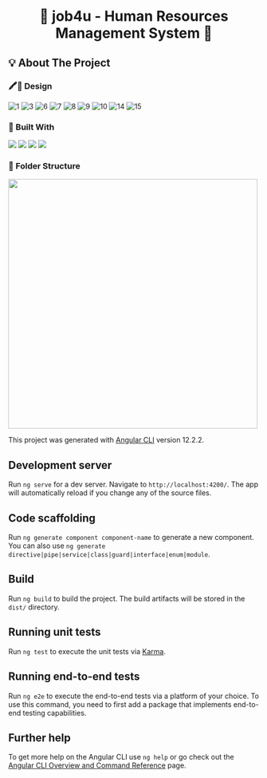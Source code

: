 # <p align="center"> 🚀 job4u - Human Resources Management System 🚀 </p>
## 💡 About The Project

### 🖍📐 Design

![1](https://user-images.githubusercontent.com/65905654/135237225-60f832f9-81b2-46d2-bf98-60fdaaff263b.png)
![3](https://user-images.githubusercontent.com/65905654/135237399-b2408ac7-c16d-40f2-9752-5779c415f2e4.png)
![6](https://user-images.githubusercontent.com/65905654/135239187-b5d3a7f7-c6e7-4b08-98bb-a7482c1c6576.png)
![7](https://user-images.githubusercontent.com/65905654/135237544-f7024b51-b4fa-4aed-a52b-175b1fe6132f.png)
![8](https://user-images.githubusercontent.com/65905654/135237566-38a18dbe-2954-49a8-b8e7-8c43039eb5e6.png)
![9](https://user-images.githubusercontent.com/65905654/135239248-c1b2bfd3-7cc8-4dac-b04e-0cc005ec31d8.png)
![10](https://user-images.githubusercontent.com/65905654/135239280-e487bd8c-0cc7-4fcf-9068-f4980fc2fe1a.png)
![14](https://user-images.githubusercontent.com/65905654/135239383-dbac4371-eff0-4850-999e-f26119f28c0d.png)
![15](https://user-images.githubusercontent.com/65905654/135476972-52e57f61-ed22-483d-a20a-dd0b32d8a9d4.png)

### 🤖 Built With
![](https://img.shields.io/badge/TypeScript-007ACC?style=for-the-badge&logo=typescript&logoColor=white)
![](https://img.shields.io/badge/Angular-DD0031?style=for-the-badge&logo=angular&logoColor=white)
![](https://img.shields.io/badge/Node.js-339933?style=for-the-badge&logo=nodedotjs&logoColor=white)
![](https://img.shields.io/badge/Bootstrap-563D7C?style=for-the-badge&logo=bootstrap&logoColor=white)

### 📁 Folder Structure
<img src="https://user-images.githubusercontent.com/65905654/135244313-ca634eb0-1ebf-427b-891c-0da458bfcaac.png" width="500">

This project was generated with [Angular CLI](https://github.com/angular/angular-cli) version 12.2.2.

## Development server

Run `ng serve` for a dev server. Navigate to `http://localhost:4200/`. The app will automatically reload if you change any of the source files.

## Code scaffolding

Run `ng generate component component-name` to generate a new component. You can also use `ng generate directive|pipe|service|class|guard|interface|enum|module`.

## Build

Run `ng build` to build the project. The build artifacts will be stored in the `dist/` directory.

## Running unit tests

Run `ng test` to execute the unit tests via [Karma](https://karma-runner.github.io).

## Running end-to-end tests

Run `ng e2e` to execute the end-to-end tests via a platform of your choice. To use this command, you need to first add a package that implements end-to-end testing capabilities.

## Further help

To get more help on the Angular CLI use `ng help` or go check out the [Angular CLI Overview and Command Reference](https://angular.io/cli) page.
